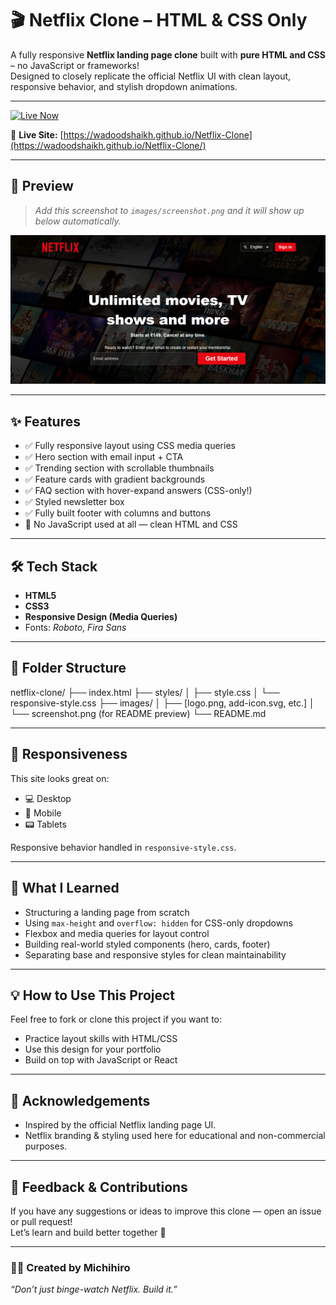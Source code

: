# 🎬 Netflix Clone – HTML & CSS Only

A fully responsive **Netflix landing page clone** built with **pure HTML and CSS** – no JavaScript or frameworks!  
Designed to closely replicate the official Netflix UI with clean layout, responsive behavior, and stylish dropdown animations.

---

[![Live Now](https://img.shields.io/badge/Live%20Now-Netflix%20Clone-E50914?style=for-the-badge&logo=netflix&logoColor=white)](https://wadoodshaikh.github.io/Netflix-Clone/)

🔗 **Live Site:** [https://wadoodshaikh.github.io/Netflix-Clone](https://wadoodshaikh.github.io/Netflix-Clone/)

---

## 📸 Preview

> _Add this screenshot to `images/screenshot.png` and it will show up below automatically._

![Netflix Clone Screenshot](images/screenshot.png)

---

## ✨ Features

- ✅ Fully responsive layout using CSS media queries
- ✅ Hero section with email input + CTA
- ✅ Trending section with scrollable thumbnails
- ✅ Feature cards with gradient backgrounds
- ✅ FAQ section with hover-expand answers (CSS-only!)
- ✅ Styled newsletter box
- ✅ Fully built footer with columns and buttons
- 🚫 No JavaScript used at all — clean HTML and CSS

---

## 🛠️ Tech Stack

- **HTML5**
- **CSS3**
- **Responsive Design (Media Queries)**
- Fonts: *Roboto*, *Fira Sans*

---

## 📁 Folder Structure

netflix-clone/
├── index.html
├── styles/
│ ├── style.css
│ └── responsive-style.css
├── images/
│ ├── [logo.png, add-icon.svg, etc.]
│ └── screenshot.png (for README preview)
└── README.md


---

## 📱 Responsiveness

This site looks great on:
- 💻 Desktop
- 📱 Mobile
- 📟 Tablets

Responsive behavior handled in `responsive-style.css`.

---

## 🧠 What I Learned

- Structuring a landing page from scratch
- Using `max-height` and `overflow: hidden` for CSS-only dropdowns
- Flexbox and media queries for layout control
- Building real-world styled components (hero, cards, footer)
- Separating base and responsive styles for clean maintainability

---

## 💡 How to Use This Project

Feel free to fork or clone this project if you want to:
- Practice layout skills with HTML/CSS
- Use this design for your portfolio
- Build on top with JavaScript or React

---

## 🙌 Acknowledgements

- Inspired by the official Netflix landing page UI.
- Netflix branding & styling used here for educational and non-commercial purposes.

---

## 📮 Feedback & Contributions

If you have any suggestions or ideas to improve this clone — open an issue or pull request!  
Let’s learn and build better together 🚀

---

### 👨‍💻 Created by **Michihiro**
_“Don’t just binge-watch Netflix. Build it.”_

